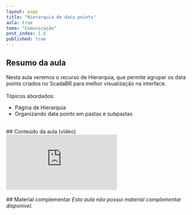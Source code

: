 ```yaml
---
layout: page
title: "Hierarquia de data points"
aula: true
tema: "Comunicação"
post_index: 1.6
published: true
---
```


## Resumo da aula
<div class="message">
	Nesta aula veremos o recurso de Hierarquia, que permite agrupar os data points criados no ScadaBR para melhor visualização na interface.
	<br><br>
	Tópicos abordados:
	<ul>
		<li>Página de Hierarquia</li>
		<li>Organizando data points em pastas e subpastas</li>
	</ul>
</div>

<br>
## Conteúdo da aula (vídeo)

<div class="iframe-container ratio-16_9">
	<iframe src="https://youtube.com/embed/1k-KJt3GfDw" title="YouTube video player" frameborder="0" allow="accelerometer; autoplay; clipboard-write; encrypted-media; gyroscope; picture-in-picture; web-share" allowfullscreen></iframe>
</div>

<br>
## Material complementar
<i>Esta aula não possui material complementar disponível.</i>